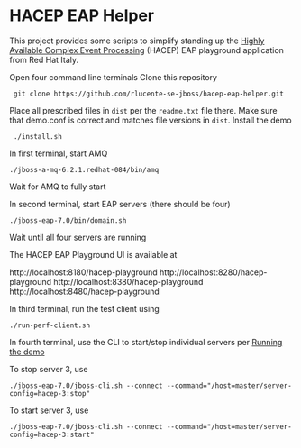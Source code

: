 # HACEP EAP Helper
This project provides some scripts to simplify standing up the
[Highly Available Complex Event Processing](https://github.com/redhat-italy/hacep)
(HACEP) EAP playground application from Red Hat Italy.

Open four command line terminals
Clone this repository

     git clone https://github.com/rlucente-se-jboss/hacep-eap-helper.git

Place all prescribed files in `dist` per the `readme.txt` file there.
Make sure that demo.conf is correct and matches file versions in `dist`.
Install the demo

     ./install.sh

In first terminal, start AMQ

    ./jboss-a-mq-6.2.1.redhat-084/bin/amq

Wait for AMQ to fully start

In second terminal, start EAP servers (there should be four)

    ./jboss-eap-7.0/bin/domain.sh

Wait until all four servers are running

The HACEP EAP Playground UI is available at

http://localhost:8180/hacep-playground
http://localhost:8280/hacep-playground
http://localhost:8380/hacep-playground
http://localhost:8480/hacep-playground

In third terminal, run the test client using

    ./run-perf-client.sh

In fourth terminal, use the CLI to start/stop individual servers per [Running the demo](https://github.com/redhat-italy/hacep/tree/master/hacep-examples/hacep-eap-playground#running-the-demo)

To stop server 3, use

    ./jboss-eap-7.0/jboss-cli.sh --connect --command="/host=master/server-config=hacep-3:stop"

To start server 3, use

    ./jboss-eap-7.0/jboss-cli.sh --connect --command="/host=master/server-config=hacep-3:start"

